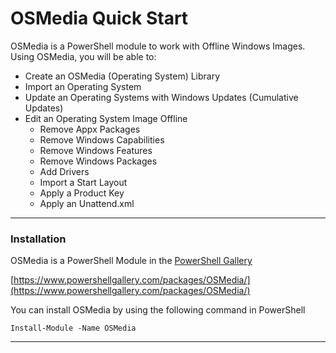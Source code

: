 # OSMedia Quick Start

OSMedia is a PowerShell module to work with Offline Windows Images.  Using OSMedia, you will be able to:

* Create an OSMedia \(Operating System\) Library
* Import an Operating System
* Update an Operating Systems with Windows Updates \(Cumulative Updates\)
* Edit an Operating System Image Offline
  * Remove Appx Packages
  * Remove Windows Capabilities
  * Remove Windows Features
  * Remove Windows Packages
  * Add Drivers
  * Import a Start Layout
  * Apply a Product Key
  * Apply an Unattend.xml

---

### Installation

OSMedia is a PowerShell Module in the [PowerShell Gallery](https://www.powershellgallery.com/)

[https://www.powershellgallery.com/packages/OSMedia/](https://www.powershellgallery.com/packages/OSMedia/)

You can install OSMedia by using the following command in PowerShell

```
Install-Module -Name OSMedia
```

---



